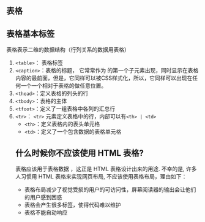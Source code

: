 ## 表格


## 表格基本标签
表格表示二维的数据结构（行列关系的数据用表格）




1. `<table>`： 表格标签
2. `<caption>`：表格的标题， 它常常作为 <table> 的第一个子元素出现，同时显示在表格内容的最前面，但是，它同样可以被CSS样式化，所以，它同样可以出现在任何一个一个相对于表格的做任意位置。
3. `<thead>`：定义表格的列头的行
4. `<tbody>`：表格的主体
5. `<tfoot>`：定义了一组表格中各列的汇总行
6. `<tr>`： `<tr>` 元素定义表格中的行，内部可以有`<th> | <td>`
  * `<th>`：定义表格内的表头单元格
  * `<td>`：定义了一个包含数据的表格单元格

## 什么时候你不应该使用 HTML 表格?
表格应该用于表格数据 ，这正是 HTML 表格设计出来的用途. 不幸的是, 许多人习惯用 HTML 表格来实现网页布局, 不应该使用表格布局，理由如下：
* 表格布局减少了视觉受损的用户的可访问性，屏幕阅读器的输出会让他们的用户感到困惑
* 表格会产生很多标签，使得代码难以维护
* 表格不能自动响应